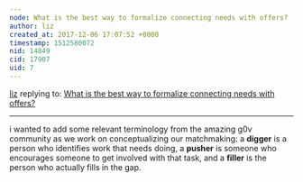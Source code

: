 ```yaml
---
node: What is the best way to formalize connecting needs with offers?
author: liz
created_at: 2017-12-06 17:07:52 +0000
timestamp: 1512580072
nid: 14849
cid: 17907
uid: 7
---
```




[liz](../profile/liz) replying to: [What is the best way to formalize connecting needs with offers?](../notes/bsugar/09-08-2017/what-is-the-best-way-to-formalize-connecting-needs-with-offers)

----
i wanted to add some relevant terminology from the amazing g0v community as we work on conceptualizing our matchmaking: a **digger** is a person who identifies work that needs doing, a **pusher** is someone who encourages someone to get involved with that task, and a **filler** is the person who actually fills in the gap. 
